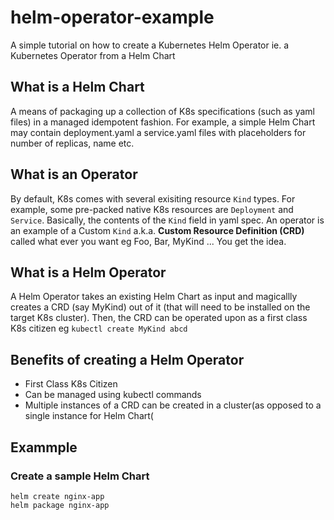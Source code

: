 # helm-operator-example
A simple tutorial on how to create a Kubernetes Helm Operator ie. a Kubernetes Operator from a Helm Chart

## What is a Helm Chart
A means of packaging up a collection of K8s specifications (such as yaml files) in a managed idempotent fashion.  For example, a simple Helm Chart may contain deployment.yaml a service.yaml files with placeholders for number of replicas, name etc. 

## What is an Operator
By default, K8s comes with several exisiting resource ```Kind``` types. For example, some pre-packed native K8s resources are ```Deployment``` and ```Service```. Basically, the contents of the ```Kind``` field in yaml spec. An operator is an example of a Custom ```Kind``` a.k.a. **Custom Resource Definition (CRD)** called what ever you want eg Foo, Bar, MyKind ... You get the idea.

## What is a Helm Operator
A Helm Operator takes an existing Helm Chart as input and  magicallly creates a CRD (say MyKind) out of it (that will need to be installed on the target K8s cluster). Then, the CRD can be operated upon as a first class K8s citizen eg ```kubectl create MyKind abcd```

## Benefits of creating a Helm Operator
* First Class K8s Citizen
* Can be managed using kubectl commands
* Multiple instances of a CRD can be created in a cluster(as opposed to a single instance for Helm Chart(

## Exammple
### Create a sample Helm Chart
```
helm create nginx-app
helm package nginx-app
```

